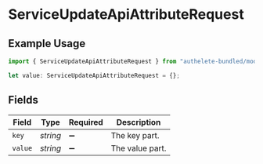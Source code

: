 # ServiceUpdateApiAttributeRequest

## Example Usage

```typescript
import { ServiceUpdateApiAttributeRequest } from "authelete-bundled/models/operations";

let value: ServiceUpdateApiAttributeRequest = {};
```

## Fields

| Field              | Type               | Required           | Description        |
| ------------------ | ------------------ | ------------------ | ------------------ |
| `key`              | *string*           | :heavy_minus_sign: | The key part.      |
| `value`            | *string*           | :heavy_minus_sign: | The value part.    |